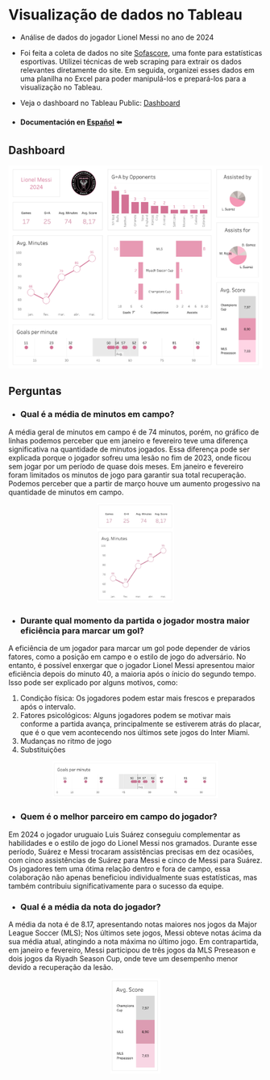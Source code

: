 

# Visualização de dados no Tableau

- Análise de dados do jogador Lionel Messi no ano de 2024
- Foi feita a coleta de dados no site [Sofascore](https://www.sofascore.com/pt/), uma fonte para estatísticas esportivas. Utilizei técnicas de web scraping para extrair os dados relevantes diretamente do site. Em seguida, organizei esses dados em uma planilha no Excel para poder manipulá-los e prepará-los para a visualização no Tableau.
- Veja o dashboard no Tableau Public: [Dashboard](https://public.tableau.com/views/LionelMessi-2024/Painel1?:language=pt-BR&publish=yes&:sid=&:display_count=n&:origin=viz_share_link)

- #### Documentación en [Español](/README-es.md) :arrow_left:

## Dashboard 

![Dashboard](/images/dashboard.png) 


## Perguntas

- ### Qual é a média de minutos em campo?

A média geral de minutos em campo é de 74 minutos, porém, no gráfico de linhas podemos perceber que em janeiro e fevereiro teve uma diferença significativa na quantidade de minutos jogados. Essa diferença pode ser explicada porque o jogador sofreu uma lesão no fim de 2023, onde ficou sem jogar por um período de quase dois meses. Em janeiro e fevereiro foram limitados os minutos de jogo para garantir sua total recuperação. Podemos perceber que a partir de março houve um aumento progessivo na quantidade de minutos em campo. 

<div align="center">
  <img src="/images/grafico1.png"  width="30%" height="30%">
</div>


- ### Durante qual momento da partida o jogador mostra maior eficiência para marcar um gol?

A eficiência de um jogador para marcar um gol pode depender de vários fatores, como a posição em campo e o estilo de jogo do adversário. No entanto, é possível enxergar que o jogador Lionel Messi apresentou maior eficiência depois do minuto 40, a maioria após o ínicio do segundo tempo. 
Isso pode ser explicado por alguns motivos, como:
1. Condição física: Os jogadores podem estar mais frescos e preparados após o intervalo.
2. Fatores psicológicos: Alguns jogadores podem se motivar mais conforme a partida avança, principalmente se estiverem atrás do placar, que é o que vem acontecendo nos últimos sete jogos do Inter Miami.
3. Mudanças no ritmo de jogo
4. Substituições

<div align="center">
  <img src="/images/grafico2.png"  width="65%" height="65%">
</div>


- ### Quem é o melhor parceiro em campo do jogador?

Em 2024 o jogador uruguaio Luis Suárez conseguiu complementar as habilidades e o estilo de jogo do Lionel Messi nos gramados. Durante esse período, Suárez e Messi trocaram assistências precisas em dez ocasiões, com cinco assistências de Suárez para Messi e cinco de Messi para Suárez. Os jogadores tem uma ótima relação dentro e fora de campo, essa colaboração não apenas beneficiou individualmente suas estatísticas, mas também contribuiu significativamente para o sucesso da equipe.


- ### Qual é a média da nota do jogador?

A média da nota é de 8.17, apresentando notas maiores nos jogos da Major League Soccer (MLS); Nos últimos sete jogos, Messi obteve notas ácima da sua média atual, atingindo a nota máxima no último jogo. Em contrapartida, em janeiro e fevereiro, Messi participou de três jogos da MLS Preseason e dois jogos da Riyadh Season Cup, onde teve um desempenho menor devido a recuperação da lesão.

<div align="center">
  <img src="/images/grafico5.png"  width="20%" height="20%">
</div>


